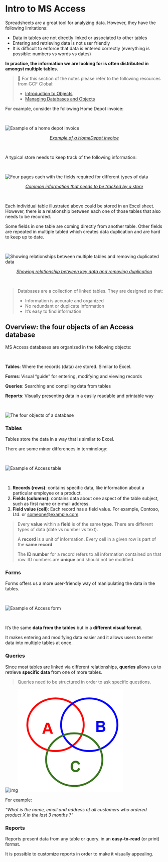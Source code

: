 # Intro to MS Access

Spreadsheets are a great tool for analyzing data. However, they have the following limitations:

- Data in tables are not directly linked or associated to other tables
- Entering and retrieving data is not user friendly
- It is difficult to enforce that data is entered correctly (everything is possible: numbers vs words vs dates)



**In practice, the information we are looking for is often distributed in amongst multiple tables.**



> 📖 For this section of the notes please refer to the following resources from GCF Global:
>
> - [Introduction to Objects](https://edu.gcfglobal.org/en/access2016/introduction-to-objects/1/)
> - [Managing Databases and Objects](https://edu.gcfglobal.org/en/access2016/managing-databases-and-objects/1/)



For example, consider the following Home Depot invoice:

<br>

![Example of a home depot invoice](https://image.slidesharecdn.com/invoice-august32018materialstuffboughtfortherepairs208westhavendrive78746-180803195223/95/invoice-august-3-2018-material-stuff-bought-for-the-repairs-208-westhaven-drive-78746-1-638.jpg?cb=1533325952)

<p align="center"><a href="https://destemperados.blogspot.com/2018/12/home-depot-invoice.html"><em>Example of a HomeDepot invoice</em></a></p>

<br>

A typical  store needs to keep track of the following information:

<br>

![Four pages each with the fields required for different types of data](https://fmhelp.filemaker.com/help/16/fmp/en/FMP_Help/images/relational.07.12.5.png)

<p align="center"><a href="https://fmhelp.filemaker.com/help/16/fmp/en/index.html#page/FMP_Help/planning-databases.html"><em>Common information that needs to be tracked by a store</em></a></p>

<br>

Each individual table illustrated above could be stored in an Excel sheet. However, there is a relationship between each one of those tables that also needs to be recorded.

Some fields in one table are coming directly from another table. Other fields are repeated in multiple tabled which creates data duplication and are hard to keep up to date.

<br>

![Showing relationships between multiple tables and removing duplicated data](https://fmhelp.filemaker.com/help/16/fmp/en/FMP_Help/images/relational.07.12.8.png)

<p align="center"><a href="https://fmhelp.filemaker.com/help/16/fmp/en/index.html#page/FMP_Help/planning-databases.html"><em>Showing relationship between key data and removing duplication</em></a></p>

<br>

> Databases are a collection of linked tables. They are designed so that:
>
> - Information is accurate and organized
> - No redundant or duplicate information
> - It’s easy to find information



## Overview: the four objects of an Access database

MS Access databases are organized in the following objects:

<br>

**Tables**: Where the records (data) are stored. Similar to Excel.

**Forms**: Visual “guide” for entering, modifying and viewing records

**Queries**: Searching and compiling data from tables

**Reports**: Visually presenting data in a easily readable and printable way

<br>

![The four objects of a database](https://lh5.googleusercontent.com/VNSuSpcq-oYKkvjQ0i2pwdRXW3V061q_QJU0x9s95U1jxAPqzdtzf7V2Y_z0Nx4R6kH4MPVN-6IXTzytUYN6EFtsoIIhTcOCtuQAPLoNtso32HwjiAxKCfyybHZd5i4FA9UY5KMqnXE)



### Tables

Tables store the data in a way that is similar to Excel.

There are some minor differences in terminology:

<br>

![Example of Access table](https://lh5.googleusercontent.com/kOMTS0p0IUzOQ7IaS87cT58k5qbBDCieGCpt4VYT0TmjwkjbYtclQ3NffdFJ3LaezY4vOzlJbh-aedWiPSp8YJjl1b68wUTZ1Vgy6v4ghtCMavBZCfjsl2YJRQFSjGL3CaOqJy9LjuU)

<br>

1. **Records (rows)**: contains specific data, like information about a particular employee or a product.
2. **Fields (columns):** contains data about one aspect of the table subject, such as first name or e-mail address.
3. **Field value (cell)**: Each record has a field value. For example, Contoso, Ltd. or someone@example.com.



> Every **value** within a **field** is of the same **type**. There are different types of data (date vs number vs text).
>
> A **record** is a unit of information. Every cell in a given row is part of the **same record**.
>
> The **ID number** for a record refers to all information contained on that row. ID numbers are **unique** and should not be modified.



### Forms

Forms offers us a more user-friendly way of manipulating the data in the tables.

<br>

![Example of Access form](https://lh6.googleusercontent.com/sNWanHX34vicipdteHm5E9J-P-IRbFyBDEZe4FQ0sr_Up6Er0HFHa2WtWCFilEPrFfZ7Yd54UszXcIxdM5AtQdnUVxBghavu9CGJ12BRg9owJQtCoAVV_oZm5tgohQBvrUGJLANPP50)

<br>

It’s the same **data from the tables** but in a **different visual format**.

It makes entering and modifying data easier and it allows users to enter data into multiple tables at once.

### Queries

Since most tables are linked via different relationships, **queries** allows us to retrieve **specific data** from one of more tables.

> Queries need to be structured in order to ask specific questions.

![img](https://lh5.googleusercontent.com/dFIJJ4WM2O0CZ-YAWdxxxIJ0J1uIjQt_qRjIemepQktryWzybZC29cEQw7CppvLRFG-iw_F84RRwXKbUYUccUbOGbN1QWn5mHCGu6EgXeJTlJVA1-02Oz-8UNeWMRyEtvS7xrGOk_1Q)![image-20201117144932779](assets/image-20201117144932779.png)

For example:

*“What is the name, email and address of all customers who ordered product X in the last 3 months ?”*

### Reports

Reports present data from any table or query. in an **easy-to-read** (or print) format.

It is possible to customize reports in order to make it visually appealing.